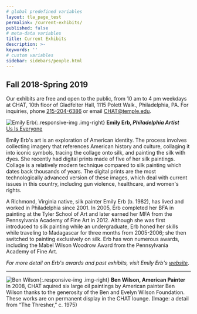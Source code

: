 ```yaml
---
# global predefined variables
layout: tla_page_test
permalink: /current-exhibits/
published: false
# meta-data variables
title: Current Exhibits
description: >-
keywords: ''
# custom variables
sidebar: sidebars/people.html
---
```

## Fall 2018-Spring 2019
Our exhibits are free and open to the public, from 10 am to 4 pm weekdays at CHAT, 10th floor of Gladfelter Hall, 1115 Polett Walk., Philadelphia, PA. For inquiries, phone [215-204-6386](tel:2152046386) or email [CHAT@temple.edu](mailto:chat@temple.edu).

![Emily Erb]({{site.baseurl}}/media/resized2_ErbE.jpg){:.responsive-img .img-right}
**Emily Erb, _Philadelphia Artist_**<br>
[Us Is Everyone](https://liberalarts.temple.edu/about-us/events/us-everyone-exhibit-opening-and-reception)<br>

Emily Erb's art is an exploration of American identity. The process involves collecting imagery that references American history and culture, collaging it into iconic symbols, tracing the collage onto silk, and painting the silk with dyes. She recently had digital prints made of five of her silk paintings. Collage is a relatively modern technique compared to silk painting which dates back thousands of years. The digital prints are the most technologically advanced version of these images, which deal with current issues in this country, including gun violence, healthcare, and women's rights.

A Richmond, Virginia native, silk painter Emily Erb (b. 1982), has lived and worked in Philadelphia since 2001. In 2005, Erb completed her BFA in painting at the Tyler School of Art and later earned her MFA from the Pennsylvania Academy of Fine Art in 2012. Although she was first introduced to silk painting while an undergraduate, Erb honed her skills while traveling to Madagascar for three months from 2005-2006; she then switched to painting exclusively on silk. Erb has won numerous awards, including the Mabel Wilson Woodrow Award from the Pennsylvania Academy of Fine Art.

_For more detail on Erb's awards and past exhibits, visit Emily Erb's [website](http://www.emilyerb.com/)_.

___

![Ben Wilson]({{site.baseurl}}/media/ben_wilson.jpg){:.responsive-img .img-right}
**Ben Wilson, American Painter**<br>
In 2008, CHAT aquired six large oil paintings by American painter Ben Wilson thanks to the generosity of the Ben and Evelyn Wilson Foundation. These works are on permanent display in the CHAT lounge. (Image: a detail from “The Thresher,” c. 1975)
